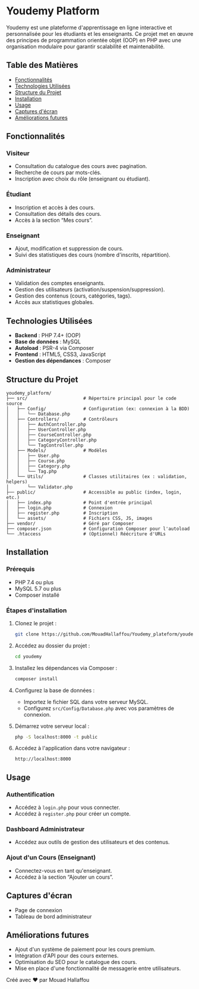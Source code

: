 # Youdemy Platform

Youdemy est une plateforme d'apprentissage en ligne interactive et personnalisée pour les étudiants et les enseignants. Ce projet met en œuvre des principes de programmation orientée objet (OOP) en PHP avec une organisation modulaire pour garantir scalabilité et maintenabilité.

## Table des Matières
- [Fonctionnalités](#fonctionnalites)
- [Technologies Utilisées](#technologies-utilisees)
- [Structure du Projet](#structure-du-projet)
- [Installation](#installation)
- [Usage](#usage)
- [Captures d'écran](#captures-d-ecran)
- [Améliorations futures](#ameliorations-futures)

## Fonctionnalités

### Visiteur
- Consultation du catalogue des cours avec pagination.
- Recherche de cours par mots-clés.
- Inscription avec choix du rôle (enseignant ou étudiant).

### Étudiant
- Inscription et accès à des cours.
- Consultation des détails des cours.
- Accès à la section “Mes cours”.

### Enseignant
- Ajout, modification et suppression de cours.
- Suivi des statistiques des cours (nombre d'inscrits, répartition).

### Administrateur
- Validation des comptes enseignants.
- Gestion des utilisateurs (activation/suspension/suppression).
- Gestion des contenus (cours, catégories, tags).
- Accès aux statistiques globales.

## Technologies Utilisées
- **Backend** : PHP 7.4+ (OOP)
- **Base de données** : MySQL
- **Autoload** : PSR-4 via Composer
- **Frontend** : HTML5, CSS3, JavaScript
- **Gestion des dépendances** : Composer

## Structure du Projet
```
youdemy_platform/
├── src/                     # Répertoire principal pour le code source
│   ├── Config/              # Configuration (ex: connexion à la BDD)
│   │   └── Database.php
│   ├── Controllers/         # Contrôleurs
│   │   ├── AuthController.php
│   │   ├── UserController.php
│   │   ├── CourseController.php
│   │   ├── CategoryController.php
│   │   └── TagController.php
│   ├── Models/              # Modèles
│   │   ├── User.php
│   │   ├── Course.php
│   │   ├── Category.php
│   │   └── Tag.php
│   └── Utils/               # Classes utilitaires (ex : validation, helpers)
│       └── Validator.php
├── public/                  # Accessible au public (index, login, etc.)
│   ├── index.php            # Point d'entrée principal
│   ├── login.php            # Connexion
│   ├── register.php         # Inscription
│   └── assets/              # Fichiers CSS, JS, images
├── vendor/                  # Géré par Composer
├── composer.json            # Configuration Composer pour l'autoload
└── .htaccess                # (Optionnel) Réécriture d'URLs

```

## Installation

### Prérequis
- PHP 7.4 ou plus
- MySQL 5.7 ou plus
- Composer installé

### Étapes d'installation
1. Clonez le projet :
   ```bash
   git clone https://github.com/MouadHallaffou/Youdemy_plateform/youdemy.git
   ```

2. Accédez au dossier du projet :
   ```bash
   cd youdemy
   ```

3. Installez les dépendances via Composer :
   ```bash
   composer install
   ```

4. Configurez la base de données :
   - Importez le fichier SQL dans votre serveur MySQL.
   - Configurez `src/Config/Database.php` avec vos paramètres de connexion.

5. Démarrez votre serveur local :
   ```bash
   php -S localhost:8000 -t public
   ```

6. Accédez à l'application dans votre navigateur :
   ```
   http://localhost:8000
   ```

## Usage

### Authentification
- Accédez à `login.php` pour vous connecter.
- Accédez à `register.php` pour créer un compte.

### Dashboard Administrateur
- Accédez aux outils de gestion des utilisateurs et des contenus.

### Ajout d'un Cours (Enseignant)
- Connectez-vous en tant qu'enseignant.
- Accédez à la section “Ajouter un cours”.

## Captures d'écran
- Page de connexion
- Tableau de bord administrateur

## Améliorations futures
- Ajout d'un système de paiement pour les cours premium.
- Intégration d'API pour des cours externes.
- Optimisation du SEO pour le catalogue des cours.
- Mise en place d'une fonctionnalité de messagerie entre utilisateurs.

Créé avec ❤️ par Mouad Hallaffou
